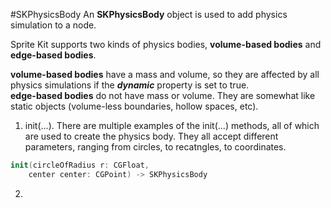 #SKPhysicsBody
An **SKPhysicsBody** object is used to add physics simulation to a node.

Sprite Kit supports two kinds of physics bodies, **volume-based bodies** and **edge-based bodies**.

**volume-based bodies** have a mass and volume, so they are affected by all physics simulations if the **_dynamic_** property is set to true. <br /> 
**edge-based bodies** do not have mass or volume. They are somewhat like static objects (volume-less boundaries, hollow spaces, etc).

1. init(...). There are multiple examples of the init(...) methods, all of which are used to create the physics body. They all accept different parameters, ranging from circles, to recatngles, to coordinates. <br /> 
```Swift
init(circleOfRadius r: CGFloat,
	center center: CGPoint) -> SKPhysicsBody
```

2.  